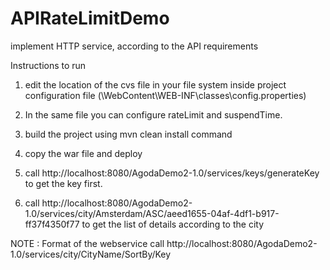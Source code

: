 # APIRateLimitDemo
implement HTTP service, according to the API requirements

Instructions to run 

1) edit the location of the cvs file in your file system inside project configuration file (\WebContent\WEB-INF\classes\config.properties)

2) In the same file you can configure rateLimit and suspendTime.

3) build the project using mvn clean install command

4) copy the war file and deploy 

5) call http://localhost:8080/AgodaDemo2-1.0/services/keys/generateKey to get the key first.

6) call http://localhost:8080/AgodaDemo2-1.0/services/city/Amsterdam/ASC/aeed1655-04af-4df1-b917-ff37f4350f77 to get the list of details according to the city

NOTE : Format of the webservice call
http://localhost:8080/AgodaDemo2-1.0/services/city/CityName/SortBy/Key
